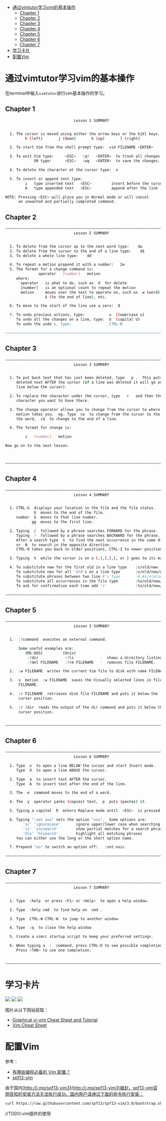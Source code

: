 <!-- TOC depth:6 withLinks:1 updateOnSave:1 -->
- [通过vimtutor学习vim的基本操作](#vimtutorvim)
	- [Chapter 1](#chapter-1)
	- [Chapter 2](#chapter-2)
	- [Chapter 3](#chapter-3)
	- [Chapter 4](#chapter-4)
	- [Chapter 5](#chapter-5)
	- [Chapter 6](#chapter-6)
	- [Chapter 7](#chapter-7)
- [学习卡片](#)
- [配置Vim](#vim)
<!-- /TOC -->


# 通过vimtutor学习vim的基本操作

在terminal中输入`vimtutor`进行vim基本操作的学习。

## Chapter 1

```sh
                               Lesson 1 SUMMARY


  1. The cursor is moved using either the arrow keys or the hjkl keys.
         h (left)       j (down)       k (up)       l (right)

  2. To start Vim from the shell prompt type:  vim FILENAME <ENTER>

  3. To exit Vim type:     <ESC>   :q!   <ENTER>  to trash all changes.
             OR type:      <ESC>   :wq   <ENTER>  to save the changes.

  4. To delete the character at the cursor type:  x

  5. To insert or append text type:
         i   type inserted text   <ESC>         insert before the cursor
         A   type appended text   <ESC>         append after the line

NOTE: Pressing <ESC> will place you in Normal mode or will cancel
      an unwanted and partially completed command.
```

## Chapter 2

```sh
~~~~~~~~~~~~~~~~~~~~~~~~~~~~~~~~~~~~~~~~~~~~~~~~~~~~~~~~~~~~~~~~~~~~~~~~~~~~~~
                               Lesson 2 SUMMARY


  1. To delete from the cursor up to the next word type:    dw
  2. To delete from the cursor to the end of a line type:    d$
  3. To delete a whole line type:    dd

  4. To repeat a motion prepend it with a number:   2w
  5. The format for a change command is:
               operator   [number]   motion
     where:
       operator - is what to do, such as  d  for delete
       [number] - is an optional count to repeat the motion
       motion   - moves over the text to operate on, such as  w (word),
                  $ (to the end of line), etc.

  6. To move to the start of the line use a zero:  0

  7. To undo previous actions, type:           u  (lowercase u)
     To undo all the changes on a line, type:  U  (capital U)
     To undo the undo's, type:                 CTRL-R

~~~~~~~~~~~~~~~~~~~~~~~~~~~~~~~~~~~~~~~~~~~~~~~~~~~~~~~~~~~~~~~~~~~~~~~~~~~~~~
```

## Chapter 3

```sh
~~~~~~~~~~~~~~~~~~~~~~~~~~~~~~~~~~~~~~~~~~~~~~~~~~~~~~~~~~~~~~~~~~~~~~~~~~~~~~
                               Lesson 3 SUMMARY


  1. To put back text that has just been deleted, type   p .  This puts the
     deleted text AFTER the cursor (if a line was deleted it will go on the
     line below the cursor).

  2. To replace the character under the cursor, type   r   and then the
     character you want to have there.

  3. The change operator allows you to change from the cursor to where the
     motion takes you.  eg. Type  ce  to change from the cursor to the end of
     the word,  c$  to change to the end of a line.

  4. The format for change is:

         c   [number]   motion

Now go on to the next lesson.



~~~~~~~~~~~~~~~~~~~~~~~~~~~~~~~~~~~~~~~~~~~~~~~~~~~~~~~~~~~~~~~~~~~~~~~~~~~~~~
```

## Chapter 4

```sh
~~~~~~~~~~~~~~~~~~~~~~~~~~~~~~~~~~~~~~~~~~~~~~~~~~~~~~~~~~~~~~~~~~~~~~~~~~~~~~
                               Lesson 4 SUMMARY


  1. CTRL-G  displays your location in the file and the file status.
             G  moves to the end of the file.
     number  G  moves to that line number.
            gg  moves to the first line.

  2. Typing  /  followed by a phrase searches FORWARD for the phrase.
     Typing  ?  followed by a phrase searches BACKWARD for the phrase.
     After a search type  n  to find the next occurrence in the same direction
     or  N  to search in the opposite direction.
     CTRL-O takes you back to older positions, CTRL-I to newer positions.

  3. Typing  %  while the cursor is on a (,),[,],{, or } goes to its match.

  4. To substitute new for the first old in a line type    :s/old/new
     To substitute new for all 'old's on a line type       :s/old/new/g
     To substitute phrases between two line #'s type       :#,#s/old/new/g
     To substitute all occurrences in the file type        :%s/old/new/g
     To ask for confirmation each time add 'c'             :%s/old/new/gc

~~~~~~~~~~~~~~~~~~~~~~~~~~~~~~~~~~~~~~~~~~~~~~~~~~~~~~~~~~~~~~~~~~~~~~~~~~~~~~
```

## Chapter 5

```sh
~~~~~~~~~~~~~~~~~~~~~~~~~~~~~~~~~~~~~~~~~~~~~~~~~~~~~~~~~~~~~~~~~~~~~~~~~~~~~~
                               Lesson 5 SUMMARY


  1.  :!command  executes an external command.

      Some useful examples are:
         (MS-DOS)         (Unix)
          :!dir            :!ls            -  shows a directory listing.
          :!del FILENAME   :!rm FILENAME   -  removes file FILENAME.

  2.  :w FILENAME  writes the current Vim file to disk with name FILENAME.

  3.  v  motion  :w FILENAME  saves the Visually selected lines in file
      FILENAME.

  4.  :r FILENAME  retrieves disk file FILENAME and puts it below the
      cursor position.

  5.  :r !dir  reads the output of the dir command and puts it below the
      cursor position.


~~~~~~~~~~~~~~~~~~~~~~~~~~~~~~~~~~~~~~~~~~~~~~~~~~~~~~~~~~~~~~~~~~~~~~~~~~~~~~
```

## Chapter 6

```sh
~~~~~~~~~~~~~~~~~~~~~~~~~~~~~~~~~~~~~~~~~~~~~~~~~~~~~~~~~~~~~~~~~~~~~~~~~~~~~~
                               Lesson 6 SUMMARY

  1. Type  o  to open a line BELOW the cursor and start Insert mode.
     Type  O  to open a line ABOVE the cursor.

  2. Type  a  to insert text AFTER the cursor.
     Type  A  to insert text after the end of the line.

  3. The  e  command moves to the end of a word.

  4. The  y  operator yanks (copies) text,  p  puts (pastes) it.

  5. Typing a capital  R  enters Replace mode until  <ESC>  is pressed.

  6. Typing ":set xxx" sets the option "xxx".  Some options are:
        'ic' 'ignorecase'       ignore upper/lower case when searching
        'is' 'incsearch'        show partial matches for a search phrase
        'hls' 'hlsearch'        highlight all matching phrases
     You can either use the long or the short option name.

  7. Prepend "no" to switch an option off:   :set noic

~~~~~~~~~~~~~~~~~~~~~~~~~~~~~~~~~~~~~~~~~~~~~~~~~~~~~~~~~~~~~~~~~~~~~~~~~~~~~~
```

## Chapter 7


```sh
~~~~~~~~~~~~~~~~~~~~~~~~~~~~~~~~~~~~~~~~~~~~~~~~~~~~~~~~~~~~~~~~~~~~~~~~~~~~~~
                               Lesson 7 SUMMARY


  1. Type  :help  or press <F1> or <Help>  to open a help window.

  2. Type  :help cmd  to find help on  cmd .

  3. Type  CTRL-W CTRL-W  to jump to another window

  4. Type  :q  to close the help window

  5. Create a vimrc startup script to keep your preferred settings.

  6. When typing a  :  command, press CTRL-D to see possible completions.
     Press <TAB> to use one completion.


~~~~~~~~~~~~~~~~~~~~~~~~~~~~~~~~~~~~~~~~~~~~~~~~~~~~~~~~~~~~~~~~~~~~~~~~~~~~~~
```

# 学习卡片

![](./img/2015/05/vi-vim-cheat-sheet.gif)
![](./img/2015/05/vi-vim-cheat-sheet-sch.gif)
![](./img/2015/05/vim_cheat_sheet_for_programmers_print.png)

图片从以下网站获取：
- [Graphical vi-vim Cheat Sheet and Tutorial](http://www.viemu.com/a_vi_vim_graphical_cheat_sheet_tutorial.html)
- [Vim Cheat Sheet](http://michael.peopleofhonoronly.com/vim/)

# 配置Vim

参考：
- [有哪些编程必备的 Vim 配置？](http://www.zhihu.com/question/19989337)
- [spf13-vim](http://vim.spf13.com/)

由于国内[http://j.mp/spf13-vim3](http://j.mp/spf13-vim3)被封，spf13-vim官网告知的安装方法无法执行成功。国内用户请通过下面的命令执行安装：

```sh
curl https://raw.githubusercontent.com/spf13/spf13-vim/3.0/bootstrap.sh -L -o - | sh
```

//TODO:vim插件的使用

